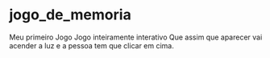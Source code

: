 # jogo_de_memoria
Meu primeiro Jogo 
Jogo inteiramente  interativo
Que assim que aparecer vai acender a luz e a pessoa tem que clicar em cima.
